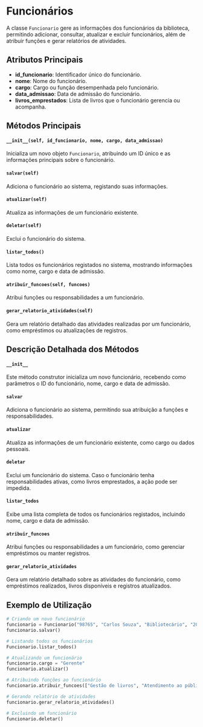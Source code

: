 # Funcionários

A classe `Funcionario` gere as informações dos funcionários da biblioteca, permitindo adicionar, consultar, atualizar e excluir funcionários, além de atribuir funções e gerar relatórios de atividades.

## Atributos Principais

- **id_funcionario**: Identificador único do funcionário.
- **nome**: Nome do funcionário.
- **cargo**: Cargo ou função desempenhada pelo funcionário.
- **data_admissao**: Data de admissão do funcionário.
- **livros_emprestados**: Lista de livros que o funcionário gerencia ou acompanha.

## Métodos Principais

#### `__init__(self, id_funcionario, nome, cargo, data_admissao)`

Inicializa um novo objeto `Funcionario`, atribuindo um ID único e as informações principais sobre o funcionário.

#### `salvar(self)`

Adiciona o funcionário ao sistema, registando suas informações.

#### `atualizar(self)`

Atualiza as informações de um funcionário existente.

#### `deletar(self)`

Exclui o funcionário do sistema.

#### `listar_todos()`

Lista todos os funcionários registados no sistema, mostrando informações como nome, cargo e data de admissão.

#### `atribuir_funcoes(self, funcoes)`

Atribui funções ou responsabilidades a um funcionário.

#### `gerar_relatorio_atividades(self)`

Gera um relatório detalhado das atividades realizadas por um funcionário, como empréstimos ou atualizações de registros.

## Descrição Detalhada dos Métodos

#### `__init__`

Este método construtor inicializa um novo funcionário, recebendo como parâmetros o ID do funcionário, nome, cargo e data de admissão.

#### `salvar`

Adiciona o funcionário ao sistema, permitindo sua atribuição a funções e responsabilidades.

#### `atualizar`

Atualiza as informações de um funcionário existente, como cargo ou dados pessoais.

#### `deletar`

Exclui um funcionário do sistema. Caso o funcionário tenha responsabilidades ativas, como livros emprestados, a ação pode ser impedida.

#### `listar_todos`

Exibe uma lista completa de todos os funcionários registados, incluindo nome, cargo e data de admissão.

#### `atribuir_funcoes`

Atribui funções ou responsabilidades a um funcionário, como gerenciar empréstimos ou manter registros.

#### `gerar_relatorio_atividades`

Gera um relatório detalhado sobre as atividades do funcionário, como empréstimos realizados, livros disponíveis e registros atualizados.

## Exemplo de Utilização

```python
# Criando um novo funcionário
funcionario = Funcionario("98765", "Carlos Souza", "Bibliotecário", "2022-03-01")
funcionario.salvar()

# Listando todos os funcionários
Funcionario.listar_todos()

# Atualizando um funcionário
funcionario.cargo = "Gerente"
funcionario.atualizar()

# Atribuindo funções ao funcionário
funcionario.atribuir_funcoes(["Gestão de livros", "Atendimento ao público"])

# Gerando relatório de atividades
funcionario.gerar_relatorio_atividades()

# Excluindo um funcionário
funcionario.deletar()

